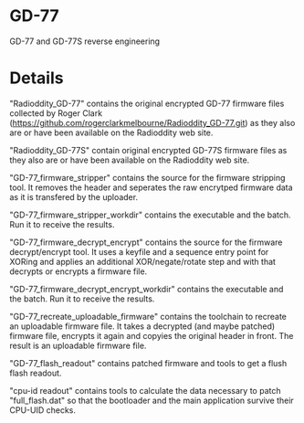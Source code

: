 # GD-77
GD-77 and GD-77S reverse engineering

# Details
"Radioddity_GD-77" contains the original encrypted GD-77 firmware files collected by Roger Clark (https://github.com/rogerclarkmelbourne/Radioddity_GD-77.git) as they also are or have been available on the Radioddity web site.

"Radioddity_GD-77S" contain original encrypted GD-77S firmware files as they also are or have been available on the Radioddity web site.

"GD-77_firmware_stripper" contains the source for the firmware stripping tool. It removes the header and seperates the raw encrytped firmware data as it is transfered by the uploader.

"GD-77_firmware_stripper_workdir" contains the executable and the batch. Run it to receive the results.

"GD-77_firmware_decrypt_encrypt" contains the source for the firmware decrypt/encrypt tool. It uses a keyfile and a sequence entry point for XORing and applies an additional XOR/negate/rotate step and with that decrypts or encrypts a firmware file.

"GD-77_firmware_decrypt_encrypt_workdir" contains the executable and the batch. Run it to receive the results.
 
"GD-77_recreate_uploadable_firmware" contains the toolchain to recreate an uploadable firmware file. It takes a decrypted (and maybe patched) firmware file, encrypts it again and copyies the original header in front. The result is an uploadable firmware file.

"GD-77_flash_readout" contains patched firmware and tools to get a flush flash readout.

"cpu-id readout" contains tools to calculate the data necessary to patch "full_flash.dat" so that the bootloader and the main application survive their CPU-UID checks.
